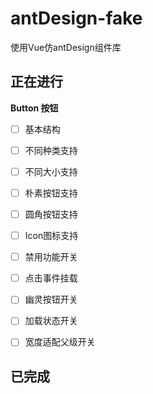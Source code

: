# antDesign-fake
使用Vue仿antDesign组件库



## 正在进行

**Button 按钮**

* [ ] 基本结构
* [ ] 不同种类支持
* [ ] 不同大小支持
* [ ] 朴素按钮支持
* [ ] 圆角按钮支持
* [ ] Icon图标支持
* [ ] 禁用功能开关
* [ ] 点击事件挂载
* [ ] 幽灵按钮开关
* [ ] 加载状态开关
* [ ] 宽度适配父级开关



## 已完成

